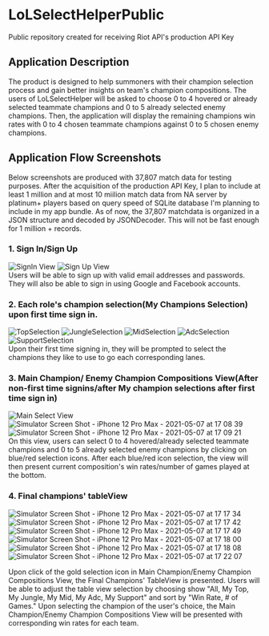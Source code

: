 # LoLSelectHelperPublic
Public repository created for receiving Riot API's production API Key

## Application Description
The product is designed to help summoners with their champion selection process and gain better insights on team's champion compositions. The users of LoLSelectHelper will be asked to choose 0 to 4 hovered or already selected teammate champions and 0 to 5 already selected enemy champions. Then, the application will display the remaining champions win rates with 0 to 4 chosen teammate champions against 0 to 5 chosen enemy champions.

## Application Flow Screenshots
Below screenshots are produced with 37,807 match data for testing purposes.
After the acquisition of the production API Key, I plan to include at least 1 million and at most 10 miilion match data from NA server by platinum+ players based on query speed of SQLite database I'm planning to include in my app bundle. As of now, the 37,807 matchdata is organized in a JSON structure and decoded by JSONDecoder. This will not be fast enough for 1 million + records.

### 1. Sign In/Sign Up

![SignIn View](https://user-images.githubusercontent.com/25420198/117507335-dd4f2f80-af54-11eb-93d8-b80111e80279.png)   ![Sign Up View](https://user-images.githubusercontent.com/25420198/117507346-e0e2b680-af54-11eb-8bf2-6414cf9de4ee.png)<br />
Users will be able to sign up with valid email addresses and passwords. They will also be able to sign in using Google and Facebook accounts.

### 2. Each role's champion selection(My Champions Selection) upon first time sign in.

![TopSelection](https://user-images.githubusercontent.com/25420198/117508130-1340e380-af56-11eb-974d-854955f99b01.png)  ![JungleSelection](https://user-images.githubusercontent.com/25420198/117508142-16d46a80-af56-11eb-93da-fbe625b9ff8f.png) ![MidSelection](https://user-images.githubusercontent.com/25420198/117508149-1a67f180-af56-11eb-8c48-3ff21d5ceb3d.png)  ![AdcSelection](https://user-images.githubusercontent.com/25420198/117508151-1c31b500-af56-11eb-8d21-3d4a435c9b46.png)  ![SupportSelection](https://user-images.githubusercontent.com/25420198/117508153-1e940f00-af56-11eb-8bbd-7e65ecda06d2.png)  <br />
Upon their first time signing in, they will be prompted to select the champions they like to use to go each corresponding lanes.

### 3. Main Champion/ Enemy Champion Compositions View(After non-first time signins/after My champion selections after first time sign in)

![Main Select View](https://user-images.githubusercontent.com/25420198/117508469-a11cce80-af56-11eb-89e7-903aa49017d6.png)  ![Simulator Screen Shot - iPhone 12 Pro Max - 2021-05-07 at 17 08 39](https://user-images.githubusercontent.com/25420198/117508693-05d82900-af57-11eb-8e67-b998d2b11fa6.png)  ![Simulator Screen Shot - iPhone 12 Pro Max - 2021-05-07 at 17 09 21](https://user-images.githubusercontent.com/25420198/117508703-083a8300-af57-11eb-8d19-014752718292.png)<br />
On this view, users can select 0 to 4 hovered/already selected teammate champions and 0 to 5 already selected enemy champions by clicking on blue/red selection icons. After each blue/red icon selection, the view will then present current composition's win rates/number of games played at the bottom.

### 4. Final champions' tableView

![Simulator Screen Shot - iPhone 12 Pro Max - 2021-05-07 at 17 17 34](https://user-images.githubusercontent.com/25420198/117509752-c9a5c800-af58-11eb-9c89-e256acb2dea4.png)  ![Simulator Screen Shot - iPhone 12 Pro Max - 2021-05-07 at 17 17 42](https://user-images.githubusercontent.com/25420198/117509758-cc082200-af58-11eb-931d-9a2086839c7e.png)  ![Simulator Screen Shot - iPhone 12 Pro Max - 2021-05-07 at 17 17 49](https://user-images.githubusercontent.com/25420198/117509766-cdd1e580-af58-11eb-9098-f7981b6f6cfa.png)  ![Simulator Screen Shot - iPhone 12 Pro Max - 2021-05-07 at 17 18 00](https://user-images.githubusercontent.com/25420198/117509772-cf9ba900-af58-11eb-912c-722fc7d65e4e.png)  ![Simulator Screen Shot - iPhone 12 Pro Max - 2021-05-07 at 17 18 08](https://user-images.githubusercontent.com/25420198/117509774-d1656c80-af58-11eb-9fe4-dc1707b1a742.png)  ![Simulator Screen Shot - iPhone 12 Pro Max - 2021-05-07 at 17 22 07](https://user-images.githubusercontent.com/25420198/117509779-d3c7c680-af58-11eb-8288-80da59d6f961.png)

Upon click of the gold selection icon in Main Champion/Enemy Champion Compositions View, the Final Champions' TableView is presented. Users will be able to adjust the table view selection by choosing show "All, My Top, My Jungle, My Mid, My Adc, My Support" and sort by "Win Rate, # of Games." Upon selecting the champion of the user's choice, the Main Champion/Enemy Champion Compositions View will be presented with corresponding win rates for each team.









